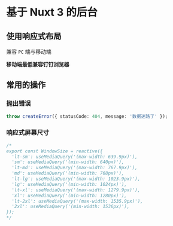 # 基于 Nuxt 3 的后台

## 使用响应式布局

兼容 `PC` 端与移动端

**移动端最低兼容钉钉浏览器**

## 常用的操作

### 抛出错误

```ts
throw createError({ statusCode: 404, message: '数据迷路了' });
```

### 响应式屏幕尺寸


```ts
/*
export const WindowSize = reactive({
  'lt-sm': useMediaQuery('(max-width: 639.9px)'),
  'sm': useMediaQuery('(min-width: 640px)'),
  'lt-md': useMediaQuery('(max-width: 767.9px)'),
  'md': useMediaQuery('(min-width: 768px)'),
  'lt-lg': useMediaQuery('(max-width: 1023.9px)'),
  'lg': useMediaQuery('(min-width: 1024px)'),
  'lt-xl': useMediaQuery('(max-width: 1279.9px)'),
  'xl': useMediaQuery('(min-width: 1280px)'),
  'lt-2xl': useMediaQuery('(max-width: 1535.9px)'),
  '2xl': useMediaQuery('(min-width: 1536px)'),
});
*/
```